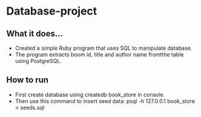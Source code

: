 # Database-project

## What it does...
- Created a simple Ruby program that uses SQL to manipulate database. 
- The program extracts boom id, title and author name fromtthe table using PostgreSQL.

## How to run 
- First create database using createdb book_store in console.
- Then use this command to insert seed data: psql -h 127.0.0.1 book_store < seeds.sql
